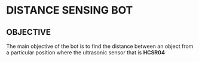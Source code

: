 # DISTANCE SENSING BOT

## OBJECTIVE
  
   The main objective of the bot is to find the distance between an object from a particular position where the ultrasonic sensor that is **HCSR04**
